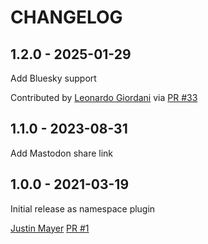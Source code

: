 CHANGELOG
=========

1.2.0 - 2025-01-29
------------------

Add Bluesky support

Contributed by [Leonardo Giordani](https://github.com/lgiordani) via [PR #33](https://github.com/pelican-plugins/share-post/pull/33/)


1.1.0 - 2023-08-31
------------------

Add Mastodon share link

1.0.0 - 2021-03-19
------------------

Initial release as namespace plugin

[Justin Mayer](https://github.com/justinmayer) [PR #1](https://github.com/pelican-plugins/share-post/pull/1/)
